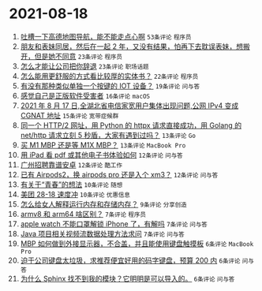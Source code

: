 # 2021-08-18

1. [吐槽一下高德地图导航，能不能走点心啊](https://www.v2ex.com/t/796476) `53条评论` `程序员`
1. [朋友和表妹同居，然后在一起 2 年，又没有结果，怕再下去耽误表妹，想搬开，但是她不同意](https://www.v2ex.com/t/796475) `23条评论` `程序员`
1. [怎么才能让公司把你辞退](https://www.v2ex.com/t/796439) `23条评论` `职场话题`
1. [怎么能用更舒服的方式看比较厚的实体书？](https://www.v2ex.com/t/796457) `22条评论` `程序员`
1. [有没有那种类似单独一个按键的 IOT 设备？](https://www.v2ex.com/t/796458) `19条评论` `问与答`
1. [感觉自己是正版软件受害者](https://www.v2ex.com/t/796466) `16条评论` `macOS`
1. [2021 年 8 月 17 日,全湖北省电信家宽用户集体出现问题,公网 IPv4 变成 CGNAT 地址](https://www.v2ex.com/t/796461) `15条评论` `宽带症候群`
1. [同一个 HTTP/2 网址，用 Python 的 httpx 请求直接成功，用 Golang 的 net/http 请求立刻 5 秒盾，大家有遇到过吗？](https://www.v2ex.com/t/796484) `13条评论` `Go`
1. [买 M1 MBP 还是等 M1X MBP？](https://www.v2ex.com/t/796474) `13条评论` `MacBook Pro`
1. [用 iPad 看 pdf 或其他电子书体验如何](https://www.v2ex.com/t/796523) `12条评论` `问与答`
1. [广州招聘靠谱安卓](https://www.v2ex.com/t/796456) `12条评论` `酷工作`
1. [已有 Airpods2，换 airpods pro 还是入个 xm3？](https://www.v2ex.com/t/796453) `12条评论` `问与答`
1. [有关于“青春”的想法](https://www.v2ex.com/t/796501) `10条评论` `随想`
1. [美团 28-18 速度冲](https://www.v2ex.com/t/796498) `10条评论` `优惠信息`
1. [怎么给女人解释运行内存和存储内存？](https://www.v2ex.com/t/796509) `9条评论` `分享创造`
1. [armv8 和 arm64 啥区别？](https://www.v2ex.com/t/796521) `7条评论` `程序员`
1. [apple watch 不能口罩解锁 iPhone 了，有解吗](https://www.v2ex.com/t/796491) `7条评论` `问与答`
1. [Java 项目相关视频流数据处理方法求问](https://www.v2ex.com/t/796442) `7条评论` `问与答`
1. [MBP 如何做到外接显示器，不合盖，并且能使用键盘触摸板](https://www.v2ex.com/t/796522) `6条评论` `MacBook Pro`
1. [迫于公司键盘太垃圾，求推荐便宜好用的码字键盘，预算 200 内](https://www.v2ex.com/t/796520) `6条评论` `问与答`
1. [为什么 Sphinx 找不到我的模块？它明明是可以导入的。](https://www.v2ex.com/t/796440) `6条评论` `问与答`
